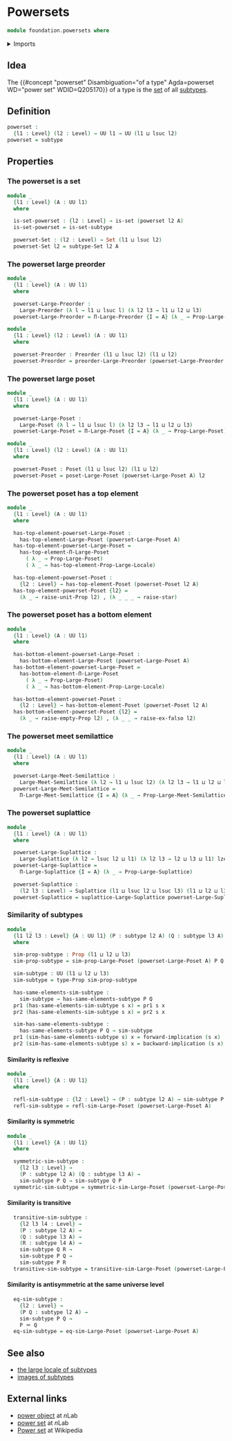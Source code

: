 # Powersets

```agda
module foundation.powersets where
```

<details><summary>Imports</summary>

```agda
open import foundation.dependent-pair-types
open import foundation.dependent-products-propositions
open import foundation.empty-types
open import foundation.identity-types
open import foundation.large-locale-of-propositions
open import foundation.logical-equivalences
open import foundation.propositions
open import foundation.raising-universe-levels-unit-type
open import foundation.subtypes
open import foundation.unit-type
open import foundation.universe-levels

open import foundation-core.sets

open import order-theory.bottom-elements-large-posets
open import order-theory.bottom-elements-posets
open import order-theory.dependent-products-large-meet-semilattices
open import order-theory.dependent-products-large-posets
open import order-theory.dependent-products-large-preorders
open import order-theory.dependent-products-large-suplattices
open import order-theory.large-meet-semilattices
open import order-theory.large-posets
open import order-theory.large-preorders
open import order-theory.large-suplattices
open import order-theory.posets
open import order-theory.preorders
open import order-theory.similarity-of-elements-large-posets
open import order-theory.suplattices
open import order-theory.top-elements-large-posets
open import order-theory.top-elements-posets
```

</details>

## Idea

The
{{#concept "powerset" Disambiguation="of a type" Agda=powerset WD="power set" WDID=Q205170}}
of a type is the [set](foundation-core.sets.md) of all
[subtypes](foundation-core.subtypes.md).

## Definition

```agda
powerset :
  {l1 : Level} (l2 : Level) → UU l1 → UU (l1 ⊔ lsuc l2)
powerset = subtype
```

## Properties

### The powerset is a set

```agda
module _
  {l1 : Level} (A : UU l1)
  where

  is-set-powerset : {l2 : Level} → is-set (powerset l2 A)
  is-set-powerset = is-set-subtype

  powerset-Set : (l2 : Level) → Set (l1 ⊔ lsuc l2)
  powerset-Set l2 = subtype-Set l2 A
```

### The powerset large preorder

```agda
module _
  {l1 : Level} (A : UU l1)
  where

  powerset-Large-Preorder :
    Large-Preorder (λ l → l1 ⊔ lsuc l) (λ l2 l3 → l1 ⊔ l2 ⊔ l3)
  powerset-Large-Preorder = Π-Large-Preorder {I = A} (λ _ → Prop-Large-Preorder)

module _
  {l1 : Level} (l2 : Level) (A : UU l1)
  where

  powerset-Preorder : Preorder (l1 ⊔ lsuc l2) (l1 ⊔ l2)
  powerset-Preorder = preorder-Large-Preorder (powerset-Large-Preorder A) l2
```

### The powerset large poset

```agda
module _
  {l1 : Level} (A : UU l1)
  where

  powerset-Large-Poset :
    Large-Poset (λ l → l1 ⊔ lsuc l) (λ l2 l3 → l1 ⊔ l2 ⊔ l3)
  powerset-Large-Poset = Π-Large-Poset {I = A} (λ _ → Prop-Large-Poset)

module _
  {l1 : Level} (l2 : Level) (A : UU l1)
  where

  powerset-Poset : Poset (l1 ⊔ lsuc l2) (l1 ⊔ l2)
  powerset-Poset = poset-Large-Poset (powerset-Large-Poset A) l2
```

### The powerset poset has a top element

```agda
module _
  {l1 : Level} (A : UU l1)
  where

  has-top-element-powerset-Large-Poset :
    has-top-element-Large-Poset (powerset-Large-Poset A)
  has-top-element-powerset-Large-Poset =
    has-top-element-Π-Large-Poset
      ( λ _ → Prop-Large-Poset)
      ( λ _ → has-top-element-Prop-Large-Locale)

  has-top-element-powerset-Poset :
    {l2 : Level} → has-top-element-Poset (powerset-Poset l2 A)
  has-top-element-powerset-Poset {l2} =
    (λ _ → raise-unit-Prop l2) , (λ _ _ _ → raise-star)
```

### The powerset poset has a bottom element

```agda
module _
  {l1 : Level} (A : UU l1)
  where

  has-bottom-element-powerset-Large-Poset :
    has-bottom-element-Large-Poset (powerset-Large-Poset A)
  has-bottom-element-powerset-Large-Poset =
    has-bottom-element-Π-Large-Poset
      ( λ _ → Prop-Large-Poset)
      ( λ _ → has-bottom-element-Prop-Large-Locale)

  has-bottom-element-powerset-Poset :
    {l2 : Level} → has-bottom-element-Poset (powerset-Poset l2 A)
  has-bottom-element-powerset-Poset {l2} =
    (λ _ → raise-empty-Prop l2) , (λ _ _ → raise-ex-falso l2)
```

### The powerset meet semilattice

```agda
module _
  {l1 : Level} (A : UU l1)
  where

  powerset-Large-Meet-Semilattice :
    Large-Meet-Semilattice (λ l2 → l1 ⊔ lsuc l2) (λ l2 l3 → l1 ⊔ l2 ⊔ l3)
  powerset-Large-Meet-Semilattice =
    Π-Large-Meet-Semilattice {I = A} (λ _ → Prop-Large-Meet-Semilattice)
```

### The powerset suplattice

```agda
module _
  {l1 : Level} (A : UU l1)
  where

  powerset-Large-Suplattice :
    Large-Suplattice (λ l2 → lsuc l2 ⊔ l1) (λ l2 l3 → l2 ⊔ l3 ⊔ l1) lzero
  powerset-Large-Suplattice =
    Π-Large-Suplattice {I = A} (λ _ → Prop-Large-Suplattice)

  powerset-Suplattice :
    (l2 l3 : Level) → Suplattice (l1 ⊔ lsuc l2 ⊔ lsuc l3) (l1 ⊔ l2 ⊔ l3) l2
  powerset-Suplattice = suplattice-Large-Suplattice powerset-Large-Suplattice
```

### Similarity of subtypes

```agda
module _
  {l1 l2 l3 : Level} {A : UU l1} (P : subtype l2 A) (Q : subtype l3 A)
  where

  sim-prop-subtype : Prop (l1 ⊔ l2 ⊔ l3)
  sim-prop-subtype = sim-prop-Large-Poset (powerset-Large-Poset A) P Q

  sim-subtype : UU (l1 ⊔ l2 ⊔ l3)
  sim-subtype = type-Prop sim-prop-subtype

  has-same-elements-sim-subtype :
    sim-subtype → has-same-elements-subtype P Q
  pr1 (has-same-elements-sim-subtype s x) = pr1 s x
  pr2 (has-same-elements-sim-subtype s x) = pr2 s x

  sim-has-same-elements-subtype :
    has-same-elements-subtype P Q → sim-subtype
  pr1 (sim-has-same-elements-subtype s) x = forward-implication (s x)
  pr2 (sim-has-same-elements-subtype s) x = backward-implication (s x)
```

#### Similarity is reflexive

```agda
module _
  {l1 : Level} {A : UU l1}
  where

  refl-sim-subtype : {l2 : Level} → (P : subtype l2 A) → sim-subtype P P
  refl-sim-subtype = refl-sim-Large-Poset (powerset-Large-Poset A)
```

#### Similarity is symmetric

```agda
module _
  {l1 : Level} {A : UU l1}
  where

  symmetric-sim-subtype :
    {l2 l3 : Level} →
    (P : subtype l2 A) (Q : subtype l3 A) →
    sim-subtype P Q → sim-subtype Q P
  symmetric-sim-subtype = symmetric-sim-Large-Poset (powerset-Large-Poset A)
```

#### Similarity is transitive

```agda
  transitive-sim-subtype :
    {l2 l3 l4 : Level} →
    (P : subtype l2 A) →
    (Q : subtype l3 A) →
    (R : subtype l4 A) →
    sim-subtype Q R →
    sim-subtype P Q →
    sim-subtype P R
  transitive-sim-subtype = transitive-sim-Large-Poset (powerset-Large-Poset A)
```

#### Similarity is antisymmetric at the same universe level

```agda
  eq-sim-subtype :
    {l2 : Level} →
    (P Q : subtype l2 A) →
    sim-subtype P Q →
    P ＝ Q
  eq-sim-subtype = eq-sim-Large-Poset (powerset-Large-Poset A)
```

## See also

- [the large locale of subtypes](foundation.large-locale-of-subtypes.md)
- [images of subtypes](foundation.images-subtypes.md)

## External links

- [power object](https://ncatlab.org/nlab/show/power+object) at $n$Lab
- [power set](https://ncatlab.org/nlab/show/power+set) at $n$Lab
- [Power set](https://en.wikipedia.org/wiki/Power_set) at Wikipedia
